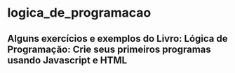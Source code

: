 # logica_de_programacao

## Alguns exercícios e exemplos do Livro: Lógica de Programação: Crie seus primeiros programas usando Javascript e HTML
